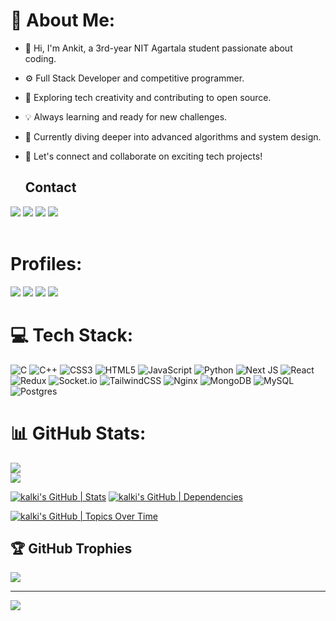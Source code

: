 # 💫 About Me:
- 👋 Hi, I'm Ankit, a 3rd-year NIT Agartala student passionate about coding.
- ⚙️ Full Stack Developer and competitive programmer.
- 🚀 Exploring tech creativity and contributing to open source.
- 💡 Always learning and ready for new challenges.
- 🌱 Currently diving deeper into advanced algorithms and system design.
- 💬 Let's connect and collaborate on exciting tech projects!

  ## Contact 
<div> 
  <a href="https://www.linkedin.com/in/ankit0369/" target="_blank"><img src="https://img.shields.io/badge/-LinkedIn-%230077B5?style=for-the-badge&logo=linkedin&logoColor=white" target="_blank"></a> 
  <a href="https://twitter.com/k_ankit1001" target="_blank"><img src="https://img.shields.io/badge/-Twitter-%23EA4335?style=for-the-badge&logo=youtube&logoColor=white" target="_blank"></a>
  <a href="https://www.instagram.com/_k.ankit__/" target="_blank"><img src="https://img.shields.io/badge/-Instagram-%23E4405F?style=for-the-badge&logo=instagram&logoColor=white" target="_blank"></a>
  <a href = "mailto: nvsankit2020@gmail.com"><img src="https://img.shields.io/badge/-Gmail-%23333?style=for-the-badge&logo=gmail&logoColor=white" target="_blank"></a>
 </br>
</br>
 
<!-- ![Snake animation](https://github.com/ankit-0369/ankit-0369/blob/output/github-contribution-grid-snake.svg) -->
 
</div>
  

# Profiles: 
  <div>
  <a href="https://leetcode.com/u/kalki_0/" target="_blank"><img src="https://img.shields.io/badge/LeetCode-000000?style=for-the-badge&logo=LeetCode&logoColor=#d16c06" target="_blank"></a>
     <a href="https://www.codechef.com/users/kalki_0" target="_blank"><img src="https://img.shields.io/badge/CodeChef-%23964B00.svg?style=for-the-badge&logo=CodeChef&logoColor=white" target="_blank"></a>
     <a href="https://codeforces.com/profile/ankit0369" target="_blank"><img src="https://img.shields.io/badge/Codeforces-445f9d?style=for-the-badge&logo=Codeforces&logoColor=white" target="_blank"></a>
     <a href="https://www.geeksforgeeks.org/user/kalki0/" target="_blank"><img src="https://img.shields.io/badge/GeeksforGeeks-gray?style=for-the-badge&logo=geeksforgeeks&logoColor=35914c" target="_blank"></a>
    
  </div>


# 💻 Tech Stack:
![C](https://img.shields.io/badge/c-%2300599C.svg?style=for-the-badge&logo=c&logoColor=white) ![C++](https://img.shields.io/badge/c++-%2300599C.svg?style=for-the-badge&logo=c%2B%2B&logoColor=white) ![CSS3](https://img.shields.io/badge/css3-%231572B6.svg?style=for-the-badge&logo=css3&logoColor=white) ![HTML5](https://img.shields.io/badge/html5-%23E34F26.svg?style=for-the-badge&logo=html5&logoColor=white) ![JavaScript](https://img.shields.io/badge/javascript-%23323330.svg?style=for-the-badge&logo=javascript&logoColor=%23F7DF1E) ![Python](https://img.shields.io/badge/python-3670A0?style=for-the-badge&logo=python&logoColor=ffdd54)  ![Next JS](https://img.shields.io/badge/Next-black?style=for-the-badge&logo=next.js&logoColor=white) ![React](https://img.shields.io/badge/react-%2320232a.svg?style=for-the-badge&logo=react&logoColor=%2361DAFB) ![Redux](https://img.shields.io/badge/redux-%23593d88.svg?style=for-the-badge&logo=redux&logoColor=white)  ![Socket.io](https://img.shields.io/badge/Socket.io-black?style=for-the-badge&logo=socket.io&badgeColor=010101) ![TailwindCSS](https://img.shields.io/badge/tailwindcss-%2338B2AC.svg?style=for-the-badge&logo=tailwind-css&logoColor=white)  ![Nginx](https://img.shields.io/badge/nginx-%23009639.svg?style=for-the-badge&logo=nginx&logoColor=white) ![MongoDB](https://img.shields.io/badge/MongoDB-%234ea94b.svg?style=for-the-badge&logo=mongodb&logoColor=white) ![MySQL](https://img.shields.io/badge/mysql-%2300000f.svg?style=for-the-badge&logo=mysql&logoColor=white)  ![Postgres](https://img.shields.io/badge/postgres-%23316192.svg?style=for-the-badge&logo=postgresql&logoColor=white)
# 📊 GitHub Stats:
![](https://github-readme-stats.vercel.app/api?username=ankit-0369&theme=dark&hide_border=false&include_all_commits=false&count_private=false)<br/>
![](https://github-readme-streak-stats.herokuapp.com/?user=ankit-0369&theme=dark&hide_border=false)<br/>
<!-- ![](https://github-readme-stats.vercel.app/api/top-langs/?username=ankit-0369&theme=dark&hide_border=false&include_all_commits=false&count_private=false&layout=compact)
 -->
[![kalki's GitHub | Stats](https://stats.quine.sh/kalki/github?theme=dark)](https://quine.sh?utm_source=widgets&utm_campaign=kalki)
[![kalki's GitHub | Dependencies](https://stats.quine.sh/kalki/dependencies?theme=dark)](https://quine.sh?utm_source=widgets&utm_campaign=kalki)

[![kalki's GitHub | Topics Over Time](https://stats.quine.sh/kalki/topics-over-time?theme=dark)](https://quine.sh?utm_source=widgets&utm_campaign=kalki)
<!-- [![kalki's GitHub | Languages Over Time](https://stats.quine.sh/kalki/languages-over-time?theme=dark)](https://quine.sh?utm_source=widgets&utm_campaign=kalki) 
    [![kalki's Stack Overflow | Stats](https://stats.quine.sh/kalki/stack-overflow?theme=dark)](https://quine.sh?utm_source=widgets&utm_campaign=kalki)
-->


## 🏆 GitHub Trophies
![](https://github-profile-trophy.vercel.app/?username=ankit-0369&theme=radical&no-frame=false&no-bg=true&margin-w=4)

---
[![](https://visitcount.itsvg.in/api?id=ankit-0369&icon=0&color=0)](https://visitcount.itsvg.in)


<!-- Proudly created with GPRM ( https://gprm.itsvg.in ) -->
